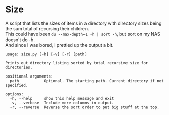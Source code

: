 # Size
A script that lists the sizes of items in a directory with directory sizes being the sum total of recursing their children.  
This could have been `du --max-depth=1 -h | sort -h`, but sort on my NAS doesn't do -h.  
And since I was bored, I prettied up the output a bit.  

```
usage: size.py [-h] [-v] [-r] [path]

Prints out directory listing sorted by total recursive size for directories.

positional arguments:
  path           Optional. The starting path. Current directory if not specified.

options:
  -h, --help     show this help message and exit
  -v, --verbose  Include more columns in output.
  -r, --reverse  Reverse the sort order to put big stuff at the top.
```
